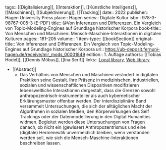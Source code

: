 tags:: [[Digitalisierung]], [[Interaktion]], [[Künstliche Intelligenz]], [[Maschinen]], [[Subjektivierung]], [[Tracking]]
date:: 2022
publisher:: Hagen University Press
place:: Hagen
series:: Digitale Kultur
isbn:: 978-3-98767-005-3 (E-PDF)
title:: @Von Inferenzen und Differenzen. Ein Vergleich von Topic-Modeling-Engines auf Grundlage historischer Korpora
book-title:: Von Menschen und Maschinen: Mensch-Maschine-Interaktionen in digitalen Kulturen
pages:: 181–205
volume:: 1
item-type:: [[bookSection]]
original-title:: Von Inferenzen und Differenzen. Ein Vergleich von Topic-Modeling-Engines auf Grundlage historischer Korpora
url:: https://ub-deposit.fernuni-hagen.de/receive/mir_mods_00001849
edition:: 1. Auflage
authors:: [[Tobias Hodel]], [[Dennis Möbus]], [[Ina Serif]]
links:: [Local library](zotero://select/groups/2386895/items/RHSTM2UZ), [Web library](https://www.zotero.org/groups/2386895/items/RHSTM2UZ)

- [[Abstract]]
	- Das Verhältnis von Menschen und Maschinen verändert in digitalen Praktiken seine Gestalt. Ihre Präsenz in medizinischen, industriellen, sozialen und wissenschaftlichen Dispositiven modifizieren lebensweltliche Interaktionen dergestalt, dass die Grenzen sowohl anthropozentrisch-instrumenteller als auch kybernetischer Erklärungsmuster offenbar werden. Der interdisziplinäre Band versammelt Untersuchungen, die sich der alltäglichen Macht der Algorithmen in sozialen Medien, den Körperwirkungen des Self Trackings oder der Datenmodellierung in den Digital Humanities widmen. Begleitet werden diese Untersuchungen von Fragen danach, ob nicht ein (gewisser) Anthropozentrismus und eine (digitale) Hermeneutik unvermeidlich bleiben, wenn verstanden werden soll, wie sich die Mensch-Maschine-Interaktionen beschreiben lassen.
